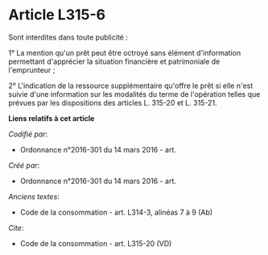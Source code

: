 # Article L315-6

Sont interdites dans toute publicité : 

1° La mention qu'un prêt peut être octroyé sans élément d'information permettant d'apprécier la situation financière et
patrimoniale de l'emprunteur ; 

2° L'indication de la ressource supplémentaire qu'offre le prêt si elle n'est suivie d'une information sur les modalités du
terme de l'opération telles que prévues par les dispositions des articles L. 315-20 et L. 315-21.

**Liens relatifs à cet article**

_Codifié par_:

  - Ordonnance n°2016-301 du 14 mars 2016 - art.

_Créé par_:

  - Ordonnance n°2016-301 du 14 mars 2016 - art.

_Anciens textes_:

  - Code de la consommation - art. L314-3, alinéas 7 à 9 (Ab)

_Cite_:

  - Code de la consommation - art. L315-20 (VD)
